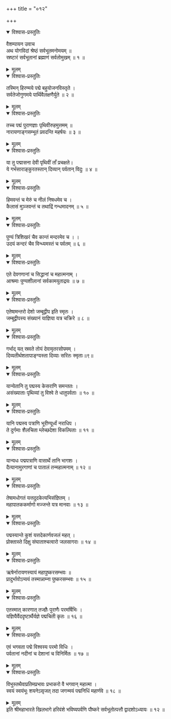 +++
title = "०१२"

+++

<details open><summary>विश्वास-प्रस्तुतिः</summary>

वैशम्पायन उवाच  
अथ योगविदां श्रेष्ठं सर्वभूतमनोमयम् ॥  
स्रष्टारं सर्वभूतानां ब्रह्माणं सर्वतोमुखम् ॥ १ ॥
</details>

<details><summary>मूलम्</summary>

वैशम्पायन उवाच  
अथ योगविदां श्रेष्ठं सर्वभूतमनोमयम् ॥  
स्रष्टारं सर्वभूतानां ब्रह्माणं सर्वतोमुखम् ॥ १ ॥
</details>

<details open><summary>विश्वास-प्रस्तुतिः</summary>

तस्मिन् हिरण्मये पद्मे बहुयोजनविस्तृते ।  
सर्वतेजोगुणमये पार्थिवैलक्षणैर्युते ॥ २ ॥
</details>

<details><summary>मूलम्</summary>

तस्मिन् हिरण्मये पद्मे बहुयोजनविस्तृते ।  
सर्वतेजोगुणमये पार्थिवैलक्षणैर्युते ॥ २ ॥
</details>

<details open><summary>विश्वास-प्रस्तुतिः</summary>

तच्च पद्मं पुराणज्ञाः पृथिवीरुहमुत्तमम् ॥  
नारायणाङ्गसम्भूतं प्रवदन्ति महर्षयः ॥ ३ ॥
</details>

<details><summary>मूलम्</summary>

तच्च पद्मं पुराणज्ञाः पृथिवीरुहमुत्तमम् ॥  
नारायणाङ्गसम्भूतं प्रवदन्ति महर्षयः ॥ ३ ॥
</details>

<details open><summary>विश्वास-प्रस्तुतिः</summary>

या तु पद्मासना देवी पृथिवीं ताँ प्रचक्षते।  
ये गर्भसाराङ्कुरतस्तान् दिव्यान् पर्वतान् विदुः ॥ ४ ॥
</details>

<details><summary>मूलम्</summary>

या तु पद्मासना देवी पृथिवीं ताँ प्रचक्षते।  
ये गर्भसाराङ्कुरतस्तान् दिव्यान् पर्वतान् विदुः ॥ ४ ॥
</details>

<details open><summary>विश्वास-प्रस्तुतिः</summary>

हिमवन्तं च मेरुं च नीलं निषधमेव च ।  
कैलासं मुञ्जवन्तं च तथाद्रिं गन्धमादनम् ॥ ५ ॥
</details>

<details><summary>मूलम्</summary>

हिमवन्तं च मेरुं च नीलं निषधमेव च ।  
कैलासं मुञ्जवन्तं च तथाद्रिं गन्धमादनम् ॥ ५ ॥
</details>

<details open><summary>विश्वास-प्रस्तुतिः</summary>

पुण्यं त्रिशिखरं चैव कान्तं मन्दरमेव च । ।  
उदयं कन्दरं चैव विन्ध्यमस्तं च पर्वतम् ॥ ६ ॥
</details>

<details><summary>मूलम्</summary>

पुण्यं त्रिशिखरं चैव कान्तं मन्दरमेव च । ।  
उदयं कन्दरं चैव विन्ध्यमस्तं च पर्वतम् ॥ ६ ॥
</details>

<details open><summary>विश्वास-प्रस्तुतिः</summary>

एते देवगणानां च सिद्धानां च महात्मनाम् ।  
आश्रमाः पुण्यशीलानां सर्वकामयुताद्रयः ॥ ७ ॥
</details>

<details><summary>मूलम्</summary>

एते देवगणानां च सिद्धानां च महात्मनाम् ।  
आश्रमाः पुण्यशीलानां सर्वकामयुताद्रयः ॥ ७ ॥
</details>

<details open><summary>विश्वास-प्रस्तुतिः</summary>

एतेषामन्तरो देशो जम्बूद्वीप इति स्मृतः ।  
जम्बूद्वीपस्य संख्यानं याज्ञिया यत्र चक्रिरे ॥ ८ ॥
</details>

<details><summary>मूलम्</summary>

एतेषामन्तरो देशो जम्बूद्वीप इति स्मृतः ।  
जम्बूद्वीपस्य संख्यानं याज्ञिया यत्र चक्रिरे ॥ ८ ॥
</details>

<details open><summary>विश्वास-प्रस्तुतिः</summary>

गर्भाद् यत् स्रवते तोयं देवामृतरसोपमम् ।  
दिव्यतीर्थशतापाङ्ग्यस्ता दिव्याः सरितः स्मृताः॥९॥
</details>

<details><summary>मूलम्</summary>

गर्भाद् यत् स्रवते तोयं देवामृतरसोपमम् ।  
दिव्यतीर्थशतापाङ्ग्यस्ता दिव्याः सरितः स्मृताः॥९॥
</details>

<details open><summary>विश्वास-प्रस्तुतिः</summary>

यान्येतानि तु पद्मस्य केसराणि समन्ततः ।  
असंख्याताः पृथिव्यां तु विश्वे ते धातुपर्वताः ॥ १० ॥
</details>

<details><summary>मूलम्</summary>

यान्येतानि तु पद्मस्य केसराणि समन्ततः ।  
असंख्याताः पृथिव्यां तु विश्वे ते धातुपर्वताः ॥ १० ॥
</details>

<details open><summary>विश्वास-प्रस्तुतिः</summary>

यानि पद्मस्य पत्राणि भूरीण्यूर्ध्वं नराधिप ।  
ते दुर्गमाः शैलचिता म्लेच्छदेशा विकल्पिताः ॥ ११ ॥
</details>

<details><summary>मूलम्</summary>

यानि पद्मस्य पत्राणि भूरीण्यूर्ध्वं नराधिप ।  
ते दुर्गमाः शैलचिता म्लेच्छदेशा विकल्पिताः ॥ ११ ॥
</details>

<details open><summary>विश्वास-प्रस्तुतिः</summary>

यान्यधः पद्मपत्राणि वासार्थे तानि भागशः ।  
दैत्यानामुरगाणां च पातालं तन्महात्मनाम् ॥ १२ ॥
</details>

<details><summary>मूलम्</summary>

यान्यधः पद्मपत्राणि वासार्थे तानि भागशः ।  
दैत्यानामुरगाणां च पातालं तन्महात्मनाम् ॥ १२ ॥
</details>

<details open><summary>विश्वास-प्रस्तुतिः</summary>

तेषामधोगतं यत्तदुदकेत्यभिसंज्ञितम् ।  
महापातककर्माणो मज्जन्ते यत्र मानवाः ॥ १३ ॥
</details>

<details><summary>मूलम्</summary>

तेषामधोगतं यत्तदुदकेत्यभिसंज्ञितम् ।  
महापातककर्माणो मज्जन्ते यत्र मानवाः ॥ १३ ॥
</details>

<details open><summary>विश्वास-प्रस्तुतिः</summary>

पद्मस्यान्ते कुशं यत्तदेकार्णवजलं महत् ।  
प्रोक्तास्ते दिक्षु संघाताश्चत्वारो जलसागराः ॥ १४ ॥
</details>

<details><summary>मूलम्</summary>

पद्मस्यान्ते कुशं यत्तदेकार्णवजलं महत् ।  
प्रोक्तास्ते दिक्षु संघाताश्चत्वारो जलसागराः ॥ १४ ॥
</details>

<details open><summary>विश्वास-प्रस्तुतिः</summary>

ऋषेर्नारायणस्यायं महापुष्करसम्भवः ॥  
प्रादुर्भावोऽप्ययं तस्मान्नाम्ना पुष्करसम्भवः ॥ १५ ॥
</details>

<details><summary>मूलम्</summary>

ऋषेर्नारायणस्यायं महापुष्करसम्भवः ॥  
प्रादुर्भावोऽप्ययं तस्मान्नाम्ना पुष्करसम्भवः ॥ १५ ॥
</details>

<details open><summary>विश्वास-प्रस्तुतिः</summary>

एतस्मात् कारणात् तज्ज्ञैः पुराणैः परमर्षिभिः ।  
यज्ञियैर्वेददृष्टार्थैर्यज्ञे पद्मचिती कृतः ॥ १६ ॥
</details>

<details><summary>मूलम्</summary>

एतस्मात् कारणात् तज्ज्ञैः पुराणैः परमर्षिभिः ।  
यज्ञियैर्वेददृष्टार्थैर्यज्ञे पद्मचिती कृतः ॥ १६ ॥
</details>

<details open><summary>विश्वास-प्रस्तुतिः</summary>

एवं भगवता पद्मे विश्वस्य परमो विधिः ।  
पर्वतानां नदीनां च देशानां च विनिर्मितः ॥ १७ ॥
</details>

<details><summary>मूलम्</summary>

एवं भगवता पद्मे विश्वस्य परमो विधिः ।  
पर्वतानां नदीनां च देशानां च विनिर्मितः ॥ १७ ॥
</details>

<details open><summary>विश्वास-प्रस्तुतिः</summary>

विभुस्तथैवाप्रतिमप्रभावः प्रभाकरो वै भगवान् महात्मा ।  
स्वयं स्वयंभूः शयनेऽसृजत् तदा जगन्मयं पद्मनिधिं महार्णवे ॥ १८ ॥
</details>

<details><summary>मूलम्</summary>

विभुस्तथैवाप्रतिमप्रभावः प्रभाकरो वै भगवान् महात्मा ।  
स्वयं स्वयंभूः शयनेऽसृजत् तदा जगन्मयं पद्मनिधिं महार्णवे ॥ १८ ॥
</details>
इति श्रीमहाभारते खिलभागे हरिवंशे भविष्यपर्वणि पौष्करे सर्वभूतोत्पत्तौ द्वादशोऽध्यायः ॥ १२ ॥